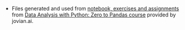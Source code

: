 - Files generated and used from [notebook, exercises and assignments](https://github.com/chewzzz1014/Python_Basics/tree/main/jovian-courses) from [Data Analysis with Python: Zero to Pandas course](https://jovian.ai/learn/data-analysis-with-python-zero-to-pandas) provided by jovian.ai.

